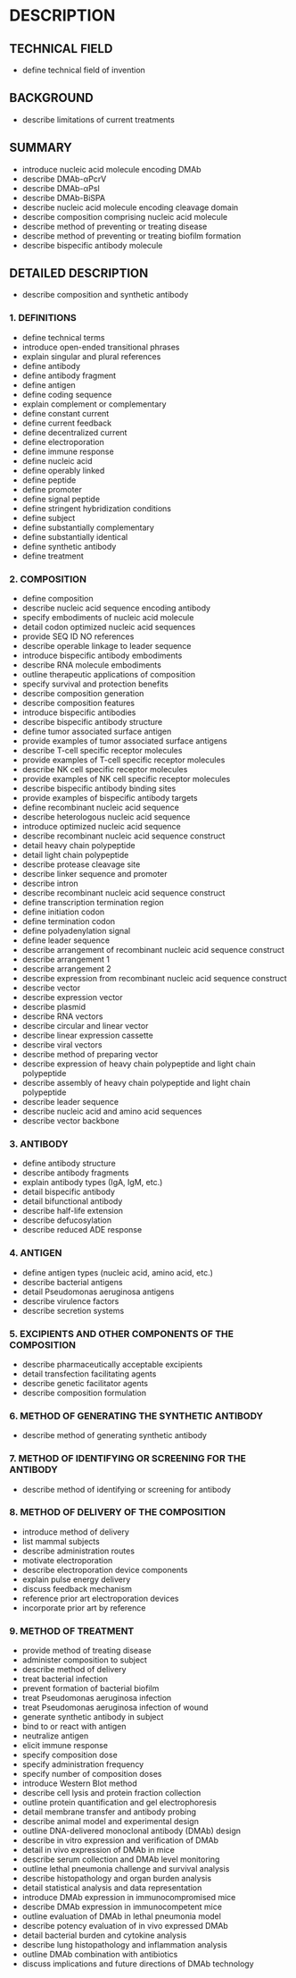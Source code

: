 # DESCRIPTION

## TECHNICAL FIELD

- define technical field of invention

## BACKGROUND

- describe limitations of current treatments

## SUMMARY

- introduce nucleic acid molecule encoding DMAb
- describe DMAb-αPcrV
- describe DMAb-αPsl
- describe DMAb-BiSPA
- describe nucleic acid molecule encoding cleavage domain
- describe composition comprising nucleic acid molecule
- describe method of preventing or treating disease
- describe method of preventing or treating biofilm formation
- describe bispecific antibody molecule

## DETAILED DESCRIPTION

- describe composition and synthetic antibody

### 1. DEFINITIONS

- define technical terms
- introduce open-ended transitional phrases
- explain singular and plural references
- define antibody
- define antibody fragment
- define antigen
- define coding sequence
- explain complement or complementary
- define constant current
- define current feedback
- define decentralized current
- define electroporation
- define immune response
- define nucleic acid
- define operably linked
- define peptide
- define promoter
- define signal peptide
- define stringent hybridization conditions
- define subject
- define substantially complementary
- define substantially identical
- define synthetic antibody
- define treatment

### 2. COMPOSITION

- define composition
- describe nucleic acid sequence encoding antibody
- specify embodiments of nucleic acid molecule
- detail codon optimized nucleic acid sequences
- provide SEQ ID NO references
- describe operable linkage to leader sequence
- introduce bispecific antibody embodiments
- describe RNA molecule embodiments
- outline therapeutic applications of composition
- specify survival and protection benefits
- describe composition generation
- describe composition features
- introduce bispecific antibodies
- describe bispecific antibody structure
- define tumor associated surface antigen
- provide examples of tumor associated surface antigens
- describe T-cell specific receptor molecules
- provide examples of T-cell specific receptor molecules
- describe NK cell specific receptor molecules
- provide examples of NK cell specific receptor molecules
- describe bispecific antibody binding sites
- provide examples of bispecific antibody targets
- define recombinant nucleic acid sequence
- describe heterologous nucleic acid sequence
- introduce optimized nucleic acid sequence
- describe recombinant nucleic acid sequence construct
- detail heavy chain polypeptide
- detail light chain polypeptide
- describe protease cleavage site
- describe linker sequence and promoter
- describe intron
- describe recombinant nucleic acid sequence construct
- define transcription termination region
- define initiation codon
- define termination codon
- define polyadenylation signal
- define leader sequence
- describe arrangement of recombinant nucleic acid sequence construct
- describe arrangement 1
- describe arrangement 2
- describe expression from recombinant nucleic acid sequence construct
- describe vector
- describe expression vector
- describe plasmid
- describe RNA vectors
- describe circular and linear vector
- describe linear expression cassette
- describe viral vectors
- describe method of preparing vector
- describe expression of heavy chain polypeptide and light chain polypeptide
- describe assembly of heavy chain polypeptide and light chain polypeptide
- describe leader sequence
- describe nucleic acid and amino acid sequences
- describe vector backbone

### 3. ANTIBODY

- define antibody structure
- describe antibody fragments
- explain antibody types (IgA, IgM, etc.)
- detail bispecific antibody
- detail bifunctional antibody
- describe half-life extension
- describe defucosylation
- describe reduced ADE response

### 4. ANTIGEN

- define antigen types (nucleic acid, amino acid, etc.)
- describe bacterial antigens
- detail Pseudomonas aeruginosa antigens
- describe virulence factors
- describe secretion systems

### 5. EXCIPIENTS AND OTHER COMPONENTS OF THE COMPOSITION

- describe pharmaceutically acceptable excipients
- detail transfection facilitating agents
- describe genetic facilitator agents
- describe composition formulation

### 6. METHOD OF GENERATING THE SYNTHETIC ANTIBODY

- describe method of generating synthetic antibody

### 7. METHOD OF IDENTIFYING OR SCREENING FOR THE ANTIBODY

- describe method of identifying or screening for antibody

### 8. METHOD OF DELIVERY OF THE COMPOSITION

- introduce method of delivery
- list mammal subjects
- describe administration routes
- motivate electroporation
- describe electroporation device components
- explain pulse energy delivery
- discuss feedback mechanism
- reference prior art electroporation devices
- incorporate prior art by reference

### 9. METHOD OF TREATMENT

- provide method of treating disease
- administer composition to subject
- describe method of delivery
- treat bacterial infection
- prevent formation of bacterial biofilm
- treat Pseudomonas aeruginosa infection
- treat Pseudomonas aeruginosa infection of wound
- generate synthetic antibody in subject
- bind to or react with antigen
- neutralize antigen
- elicit immune response
- specify composition dose
- specify administration frequency
- specify number of composition doses
- introduce Western Blot method
- describe cell lysis and protein fraction collection
- outline protein quantification and gel electrophoresis
- detail membrane transfer and antibody probing
- describe animal model and experimental design
- outline DNA-delivered monoclonal antibody (DMAb) design
- describe in vitro expression and verification of DMAb
- detail in vivo expression of DMAb in mice
- describe serum collection and DMAb level monitoring
- outline lethal pneumonia challenge and survival analysis
- describe histopathology and organ burden analysis
- detail statistical analysis and data representation
- introduce DMAb expression in immunocompromised mice
- describe DMAb expression in immunocompetent mice
- outline evaluation of DMAb in lethal pneumonia model
- describe potency evaluation of in vivo expressed DMAb
- detail bacterial burden and cytokine analysis
- describe lung histopathology and inflammation analysis
- outline DMAb combination with antibiotics
- discuss implications and future directions of DMAb technology

